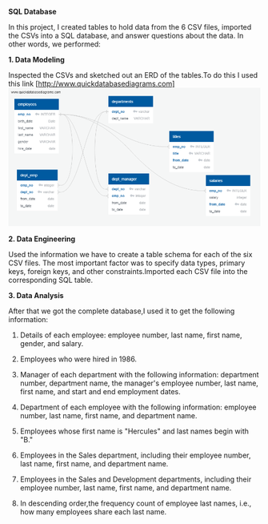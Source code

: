 **SQL Database**

In this project, I created tables to hold data from the 6 CSV files, imported the CSVs into a SQL database, and answer questions about the data. In other words, we performed:

**1. Data Modeling**

Inspected the CSVs and sketched out an ERD of the tables.To do this I used this link [http://www.quickdatabasediagrams.com]
![screenshot](https://github.com/Sbagni/SQL-Database/blob/master/QuickDBD-export.png)

**2. Data Engineering**

Used the information we have to create a table schema for each of the six CSV files. The most important factor was to specify data types, primary keys, foreign keys, and other constraints.Imported each CSV file into the corresponding SQL table.

**3. Data Analysis**

After that we got the complete database,I used it to get the following information:

1. Details of each employee: employee number, last name, first name, gender, and salary.

2. Employees who were hired in 1986.

3. Manager of each department with the following information: department number, department name, the manager's employee number, last name, first name, and start and end employment dates.

4. Department of each employee with the following information: employee number, last name, first name, and department name.

5. Employees whose first name is "Hercules" and last names begin with "B."

6. Employees in the Sales department, including their employee number, last name, first name, and department name.

7. Employees in the Sales and Development departments, including their employee number, last name, first name, and department name.

8. In descending order,the frequency count of employee last names, i.e., how many employees share each last name.




